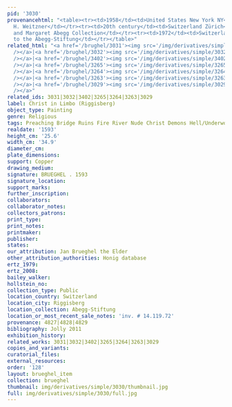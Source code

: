 ```yaml
---
pid: '3030'
provenancehtml: "<table><tr><td>1958</td><td>United States New York NY</td><td>Julius
  H. Weitzner</td></tr><tr><td>20th century</td><td>Switzerland Zürich</td><td>Werner
  and Margaret Abegg Collection</td></tr><tr><td>1972</td><td>Switzerland Riggisberg</td><td>Donated
  to the Abegg-Stiftung</td></tr></table>"
related_html: "<a href='/brughel/3031'><img src='/img/derivatives/simple/3031/thumbnail.jpg'
  /></a>|<a href='/brughel/3032'><img src='/img/derivatives/simple/3032/thumbnail.jpg'
  /></a>|<a href='/brughel/3402'><img src='/img/derivatives/simple/3402/thumbnail.jpg'
  /></a>|<a href='/brughel/3265'><img src='/img/derivatives/simple/3265/thumbnail.jpg'
  /></a>|<a href='/brughel/3264'><img src='/img/derivatives/simple/3264/thumbnail.jpg'
  /></a>|<a href='/brughel/3263'><img src='/img/derivatives/simple/3263/thumbnail.jpg'
  /></a>|<a href='/brughel/3029'><img src='/img/derivatives/simple/3029/thumbnail.jpg'
  /></a>"
related_ids: 3031|3032|3402|3265|3264|3263|3029
label: Christ in Limbo (Riggisberg)
object_type: Painting
genre: Religious
tags: Preaching Bridge Ruins Fire River Nude Christ Demons Hell/Underworld New_Testament
realdate: '1593'
height_cm: '25.6'
width_cm: '34.9'
diameter_cm:
plate_dimensions:
support: Copper
drawing_medium:
signature: BRUEGHEL . 1593
signature_location:
support_marks:
further_inscription:
collaborators:
collaborator_notes:
collectors_patrons:
print_type:
print_notes:
printmaker:
publisher:
states:
our_attribution: Jan Brueghel the Elder
other_attribution_authorities: Honig database
ertz_1979:
ertz_2008:
bailey_walker:
hollstein_no:
collection_type: Public
location_country: Switzerland
location_city: Riggisberg
location_collection: Abegg-Stiftung
location_or_most_recent_sale_notes: 'inv. # 14.119.72'
provenance: 4827|4828|4829
bibliography: Jolly 2011
exhibition_history:
related_works: 3031|3032|3402|3265|3264|3263|3029
copies_and_variants:
curatorial_files:
external_resources:
order: '128'
layout: brueghel_item
collection: brueghel
thumbnail: img/derivatives/simple/3030/thumbnail.jpg
full: img/derivatives/simple/3030/full.jpg
---
```

